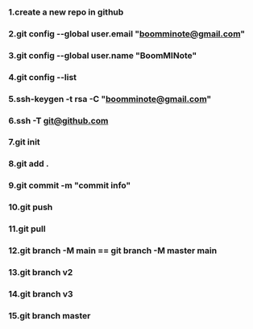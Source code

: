 ### 1.create a new repo in github
### 2.git config --global user.email "boomminote@gmail.com"
### 3.git config --global user.name "BoomMINote"
### 4.git config --list
### 5.ssh-keygen -t rsa -C "boomminote@gmail.com"
### 6.ssh -T git@github.com  <for testing whether is successful>
### 7.git init
### 8.git add .
### 9.git commit -m "commit info"
### 10.git push <local-repo-name>  <remote-repo-name>
### 11.git pull <local-repo-name>  <remote-repo-name>
### 12.git branch -M main == git branch -M master main
### 13.git branch v2 
### 14.git branch v3
### 15.git branch master
